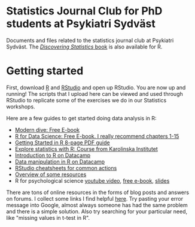 # Statistics Journal Club for PhD students at Psykiatri Sydväst
Documents and files related to the statistics journal club at Psykiatri Sydväst. The [*Discovering Statistics* book](https://www.discoveringstatistics.com/books/discovering-statistics-using-r/) is also available for R.

# Getting started

First, download [R](https://cran.r-project.org) and [RStudio](https://www.rstudio.com/products/RStudio/) and open up RStudio. You are now up and running! The scripts that I upload here can be viewed and used through RStudio to replicate some of the exercises we do in our Statistics workshops.

Here are a few guides to get started doing data analysis in R:
* [Modern dive: Free E-book](https://moderndive.com)
* [R for Data Science: Free E-book. I really recommend chapters 1-15](http://r4ds.had.co.nz)
* [Getting Started in R 8-page PDF guide](https://github.com/saghirb/Getting-Started-in-R)
* [Explore statistics with R: Course from Karolinska Institutet](https://www.edx.org/course/explore-statistics-r-kix-kiexplorx-0)
* [Introduction to R on Datacamp](https://www.datacamp.com/courses/free-introduction-to-r)
* [Data manipulation in R on Datacamp](https://www.datacamp.com/courses/dplyr-data-manipulation-r-tutorial)
* [RStudio cheatsheets for common actions](https://www.rstudio.com/resources/cheatsheets/)
* [Overview of some resources](https://qz.com/1464525/whats-the-best-way-to-learn-the-programming-language-r-preferably-for-free/)
* R for psychological science [youtube video](https://www.youtube.com/watch?v=xFkEbYk0C0Q), [free e-book](http://compcogscisydney.org/psyr/), [slides](https://slides.com/djnavarro/user2018#/)

There are tons of online resources in the forms of blog posts and answers on forums. I collect some links I find helpful [here](https://www.notion.so/R-Stats-e85672c2481345e5bc2075fa38ac6ff8). Try pasting your error message into Google, almost always someone has had the same problem and there is a simple solution. Also try searching for your particular need, like "missing values in t-test in R".
